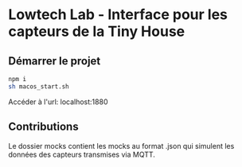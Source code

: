 # Lowtech Lab - Interface pour les capteurs de la Tiny House

## Démarrer le projet 

```bash
npm i
sh macos_start.sh
```
Accéder à l'url: localhost:1880 

## Contributions 

Le dossier mocks contient les mocks au format .json qui simulent les données des capteurs transmises via MQTT. 
